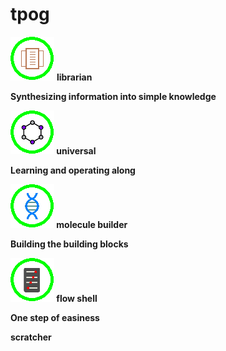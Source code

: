 # tpog

<img src= "/img/kb_icon.png"/> <b> librarian <b/> <br>
<p>Synthesizing information into simple knowledge</p>

<img src= "/img/a4u_icon.png"/> <b> universal <b/> <br>
<p>Learning and operating along </p>

<img src= "/img/mba_icon.png"/> <b> molecule builder <b/> <br>
<p>Building the building blocks </p>

<img src= "/img/gpa_icon.png"/> <b> flow shell <b/> <br>
<p>One step of easiness </p>


<b>scratcher</b>


